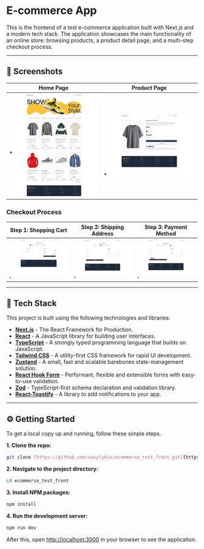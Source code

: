 # E-commerce App

This is the frontend of a test e-commerce application built with Next.js and a modern tech stack. The application showcases the main functionality of an online store: browsing products, a product detail page, and a multi-step checkout process.

---

## 🎨 Screenshots

| Home Page                                                                                                                                                                    | Product Page                                                                                                                                                                   |
| ---------------------------------------------------------------------------------------------------------------------------------------------------------------------------- | ------------------------------------------------------------------------------------------------------------------------------------------------------------------------------ |
| <img src="https://github.com/vasylykiv/ecommerce_front/blob/647205d06b4cf4389052865f94a2dfbdc038595c/ecommerce_app_previews/ecommerce_test_app.png" width="400"> | <img src="https://github.com/vasylykiv/ecommerce_front/blob/647205d06b4cf4389052865f94a2dfbdc038595c/ecommerce_app_previews/ecommerce_test_app_page2.png" width="400"> |

### Checkout Process

| Step 1: Shopping Cart                                                                                                                                                                 | Step 2: Shipping Address                                                                                                                                                                  | Step 3: Payment Method                                                                                                                                                                  |
| --------------------------------------------------------------------------------------------------------------------------------------------------------------------------------------- | ------------------------------------------------------------------------------------------------------------------------------------------------------------------------------------------- | --------------------------------------------------------------------------------------------------------------------------------------------------------------------------------------- |
| <img src="https://github.com/vasylykiv/ecommerce_front/blob/647205d06b4cf4389052865f94a2dfbdc038595c/ecommerce_app_previews/ecommerce_test_app_page3_cart1.png" width="260"> | <img src="https://github.com/vasylykiv/ecommerce_front/blob/647205d06b4cf4389052865f94a2dfbdc038595c/ecommerce_app_previews/ecommerce_test_app_page3_cart2.png" width="260"> | <img src="https://github.com/vasylykiv/ecommerce_front/blob/647205d06b4cf4389052865f94a2dfbdc038595c/ecommerce_app_previews/ecommerce_test_app_page3_cart3.png" width="260"> |

---

## 🚀 Tech Stack

This project is built using the following technologies and libraries:

* **[Next.js](https://nextjs.org/)** - The React Framework for Production.
* **[React](https://reactjs.org/)** - A JavaScript library for building user interfaces.
* **[TypeScript](https://www.typescriptlang.org/)** - A strongly typed programming language that builds on JavaScript.
* **[Tailwind CSS](https://tailwindcss.com/)** - A utility-first CSS framework for rapid UI development.
* **[Zustand](https://github.com/pmndrs/zustand)** - A small, fast and scalable barebones state-management solution.
* **[React Hook Form](https://react-hook-form.com/)** - Performant, flexible and extensible forms with easy-to-use validation.
* **[Zod](https://zod.dev/)** - TypeScript-first schema declaration and validation library.
* **[React-Toastify](https://fkhadra.github.io/react-toastify/introduction)** - A library to add notifications to your app.

---

## ⚙️ Getting Started

To get a local copy up and running, follow these simple steps.

**1. Clone the repo:**
```bash
git clone [https://github.com/vasylykiv/ecommerse_test_front.git](https://github.com/vasylykiv/ecommerse_test_front.git)
```
**2. Navigate to the project directory:**
```bash
cd ecommerse_test_front
```
**3. Install NPM packages:**
```bash
npm install
```
**4. Run the development server:**
```bash
npm run dev
```

After this, open [http://localhost:3000](https://www.google.com/search?q=http://localhost:3000) in your browser to see the application.
